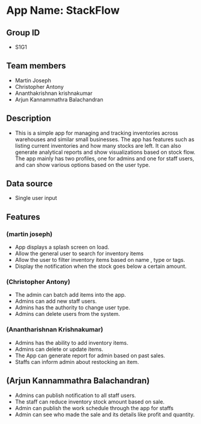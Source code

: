 # App Name: StackFlow

## Group ID

- S1G1

## Team members

- Martin Joseph
- Christopher Antony
- Ananthakrishnan krishnakumar
- Arjun Kannammathra Balachandran


## Description

- This is a simple app for managing and tracking inventories across warehouses and similar small businesses. The app has features such as listing current inventories and how many stocks are left. It can also generate analytical reports and show visualizations based on stock flow. The app mainly has two profiles, one for admins and one for staff users, and can show various options based on the user type.



## Data source

- Single user input

## Features

### (martin joseph)
- App displays a splash screen on load.
- Allow the general user to search for inventory items
- Allow the user to filter inventory items based on name , type or tags.
- Display the notification when the stock goes below a certain amount.

### (Christopher Antony)
- ⁠The admin can batch add items into the app.
- ⁠Admins can add new staff users.
- ⁠Admins has the authority to change user type.
- ⁠Admins can delete users from the system.

### (Anantharishnan Krishnakumar)
- Admins has the ability to add inventory items.
- Admins can delete or update items.
- The App can generate report for admin based on past sales.
- Staffs can inform admin about restocking an item.

## (Arjun Kannammathra Balachandran)
- Admins can publish notification to all staff users.
- The staff can reduce inventory stock amount based on sale.
- Admin can publish the work schedule through the app for staffs
- Admin can see who made the sale and its details like profit and quantity.






